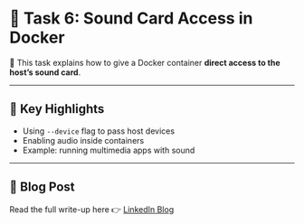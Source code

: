 # 🐳 Task 6: Sound Card Access in Docker

📖 This task explains how to give a Docker container **direct access to the host’s sound card**.

---

## 📌 Key Highlights
- Using `--device` flag to pass host devices
- Enabling audio inside containers
- Example: running multimedia apps with sound

---

## 📖 Blog Post
Read the full write-up here 👉 [LinkedIn Blog](https://www.linkedin.com/posts/aman-kant-mahto_enabling-sound-card-access-in-docker-using-activity-7257434665928548352-N0nZ)


